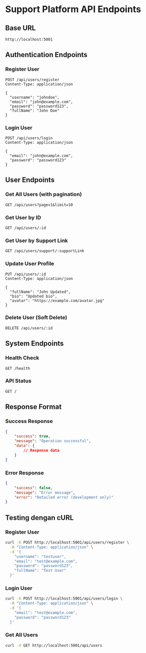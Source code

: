 # Support Platform API Endpoints

## Base URL

```
http://localhost:5001
```

## Authentication Endpoints

### Register User

```http
POST /api/users/register
Content-Type: application/json

{
  "username": "johndoe",
  "email": "john@example.com",
  "password": "password123",
  "fullName": "John Doe"
}
```

### Login User

```http
POST /api/users/login
Content-Type: application/json

{
  "email": "john@example.com",
  "password": "password123"
}
```

## User Endpoints

### Get All Users (with pagination)

```http
GET /api/users?page=1&limit=10
```

### Get User by ID

```http
GET /api/users/:id
```

### Get User by Support Link

```http
GET /api/users/support/:supportLink
```

### Update User Profile

```http
PUT /api/users/:id
Content-Type: application/json

{
  "fullName": "John Updated",
  "bio": "Updated bio",
  "avatar": "https://example.com/avatar.jpg"
}
```

### Delete User (Soft Delete)

```http
DELETE /api/users/:id
```

## System Endpoints

### Health Check

```http
GET /health
```

### API Status

```http
GET /
```

## Response Format

### Success Response

```json
{
	"success": true,
	"message": "Operation successful",
	"data": {
		// Response data
	}
}
```

### Error Response

```json
{
	"success": false,
	"message": "Error message",
	"error": "Detailed error (development only)"
}
```

## Testing dengan cURL

### Register User

```bash
curl -X POST http://localhost:5001/api/users/register \
  -H "Content-Type: application/json" \
  -d '{
    "username": "testuser",
    "email": "test@example.com",
    "password": "password123",
    "fullName": "Test User"
  }'
```

### Login User

```bash
curl -X POST http://localhost:5001/api/users/login \
  -H "Content-Type: application/json" \
  -d '{
    "email": "test@example.com",
    "password": "password123"
  }'
```

### Get All Users

```bash
curl -X GET http://localhost:5001/api/users
```
